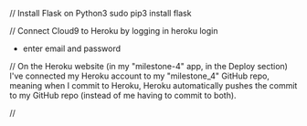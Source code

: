 // Install Flask on Python3
sudo pip3 install flask

// Connect Cloud9 to Heroku by logging in
heroku login
 - enter email and password

// On the Heroku website (in my "milestone-4" app, in the Deploy section) I've connected my Heroku account to my "milestone_4" GitHub repo, meaning when I commit to Heroku, Heroku automatically pushes the commit to my GitHub repo (instead of me having to commit to both).

// 
